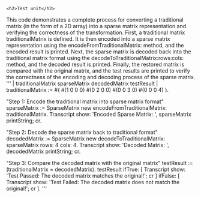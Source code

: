 	<h2>Test unit</h2>

This code demonstrates a complete process for converting a traditional matrix (in the form of a 2D array) into a sparse matrix representation and verifying the correctness of the transformation. First, a traditional matrix traditionalMatrix is defined. It is then encoded into a sparse matrix representation using the encodeFromTraditionalMatrix: method, and the encoded result is printed. Next, the sparse matrix is decoded back into the traditional matrix format using the decodeToTraditionalMatrix:rows:cols: method, and the decoded result is printed. Finally, the restored matrix is compared with the original matrix, and the test results are printed to verify the correctness of the encoding and decoding process of the sparse matrix.
'''
| traditionalMatrix sparseMatrix decodedMatrix testResult |
traditionalMatrix := #( #(1 0 0 0)
                        #(0 2 0 0)
                        #(0 0 3 0)
                        #(0 0 0 4) ).

"Step 1: Encode the traditional matrix into sparse matrix format"
sparseMatrix := SparseMatrix new encodeFromTraditionalMatrix: traditionalMatrix.
Transcript show: 'Encoded Sparse Matrix: ', sparseMatrix printString; cr.

"Step 2: Decode the sparse matrix back to traditional format"
decodedMatrix := SparseMatrix new decodeToTraditionalMatrix: sparseMatrix rows: 4 cols: 4.
Transcript show: 'Decoded Matrix: ', decodedMatrix printString; cr.

"Step 3: Compare the decoded matrix with the original matrix"
testResult := (traditionalMatrix = decodedMatrix).
testResult
    ifTrue: [ Transcript show: 'Test Passed: The decoded matrix matches the original!'; cr ]
    ifFalse: [ Transcript show: 'Test Failed: The decoded matrix does not match the original!'; cr ].
    '''
